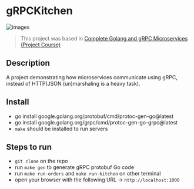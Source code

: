 # gRPCKitchen

![images](https://github.com/user-attachments/assets/b9b711f6-9b1b-416d-be3c-7ae513fbcd1a)

> This project was based in [
Complete Golang and gRPC Microservices (Project Course)](https://www.youtube.com/watch?v=ea_4Ug5WWYE)

Description
-

A project demonstrating how microservices communicate using gRPC, instead of HTTP(JSON (un)marshaling is a heavy task).

Install
-

-  go install google.golang.org/protobuf/cmd/protoc-gen-go@latest
-  go install google.golang.org/grpc/cmd/protoc-gen-go-grpc@latest
-  `make` should be installed to run servers

Steps to run
-

-  `git clone` on the repo
-  run `make gen` to generate gRPC protobuf Go code
-  run `make run-orders` and `make run-kitchen` on other terminal
-  open your browser with the following URL -> `http://localhost:1000`
